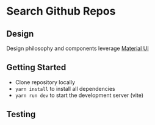 # Search Github Repos

## Design
Design philosophy and components leverage [Material UI](https://mui.com/)

## Getting Started
- Clone repository locally
- `yarn install` to install all dependencies
- `yarn run dev` to start the development server (vite)

## Testing